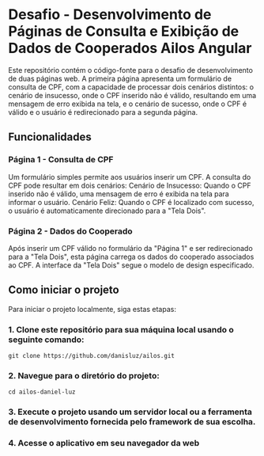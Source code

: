 # Desafio - Desenvolvimento de Páginas de Consulta e Exibição de Dados de Cooperados Ailos Angular

Este repositório contém o código-fonte para o desafio de desenvolvimento de duas páginas web. A primeira página apresenta um formulário de consulta de CPF, com a capacidade de processar dois cenários distintos: o cenário de insucesso, onde o CPF inserido não é válido, resultando em uma mensagem de erro exibida na tela, e o cenário de sucesso, onde o CPF é válido e o usuário é redirecionado para a segunda página.

## Funcionalidades

### Página 1 - Consulta de CPF

Um formulário simples permite aos usuários inserir um CPF.
A consulta do CPF pode resultar em dois cenários:
Cenário de Insucesso: Quando o CPF inserido não é válido, uma mensagem de erro é exibida na tela para informar o usuário.
Cenário Feliz: Quando o CPF é localizado com sucesso, o usuário é automaticamente direcionado para a "Tela Dois".

### Página 2 - Dados do Cooperado

Após inserir um CPF válido no formulário da "Página 1" e ser redirecionado para a "Tela Dois", esta página carrega os dados do cooperado associados ao CPF.
A interface da "Tela Dois" segue o modelo de design especificado.

## Como iniciar o projeto

Para iniciar o projeto localmente, siga estas etapas:

### 1. Clone este repositório para sua máquina local usando o seguinte comando:
`git clone https://github.com/danisluz/ailos.git`

### 2. Navegue para o diretório do projeto:
`cd ailos-daniel-luz`

### 3. Execute o projeto usando um servidor local ou a ferramenta de desenvolvimento fornecida pelo framework de sua escolha.

### 4. Acesse o aplicativo em seu navegador da web



